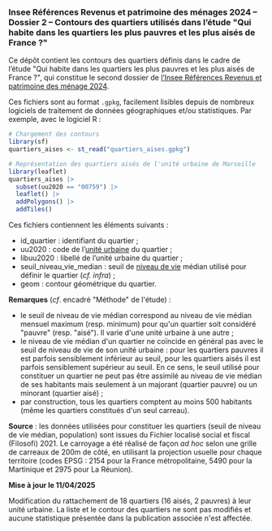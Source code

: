 ### Insee Références Revenus et patrimoine des ménages 2024 – Dossier 2 – Contours des quartiers utilisés dans l’étude "Qui habite dans les quartiers les plus pauvres et les plus aisés de France ?"

Ce dépôt contient les contours des quartiers définis dans le cadre de l’étude "Qui habite dans les quartiers les plus pauvres et les plus aisés de France ?", qui constitue le second dossier de [l’Insee Références Revenus et patrimoine des ménage 2024](https://www.insee.fr/fr/statistiques/7941443?sommaire=7941491). 

Ces fichiers sont au format `.gpkg`, facilement lisibles depuis de nombreux logiciels de traitement de données géographiques et/ou statistiques. Par exemple, avec le logiciel R : 

```r
# Chargement des contours
library(sf)
quartiers_aises <- st_read("quartiers_aises.gpkg")

# Représentation des quartiers aisés de l'unité urbaine de Marseille
library(leaflet)
quartiers_aises |>
  subset(uu2020 == "00759") |>
  leaflet() |> 
  addPolygons() |>
  addTiles()
```

Ces fichiers contiennent les éléments suivants : 

- id_quartier : identifiant du quartier ; 
- uu2020 : code de l’[unité urbaine](https://www.insee.fr/fr/metadonnees/definition/c1501) du quartier ;
- libuu2020 : libellé de l’unité urbaine du quartier ;
- seuil_niveau_vie_median : seuil de [niveau de vie](https://www.insee.fr/fr/metadonnees/definition/c1890) médian utilisé pour définir le quartier (*cf. infra*) ;
- geom : contour géométrique du quartier.

**Remarques** (*cf*. encadré "Méthode" de l'étude) : 

- le seuil de niveau de vie médian correspond au niveau de vie médian mensuel maximum (resp. minimum) pour qu'un quartier soit considéré "pauvre" (resp. "aisé"). Il varie d'une unité urbaine à une autre ;
- le niveau de vie médian d'un quartier ne coïncide en général pas avec le seuil de niveau de vie de son unité urbaine : pour les quartiers pauvres il est parfois sensiblement inférieur au seuil, pour les quartiers aisés il est parfois sensiblement supérieur au seuil. En ce sens, le seuil utilisé pour constituer un quartier ne peut pas être assimilé au niveau de vie médian de ses habitants mais seulement à un majorant (quartier pauvre) ou un minorant (quartier aisé) ;
- par construction, tous les quartiers comptent au moins 500 habitants (même les quartiers constitués d'un seul carreau).

**Source** : les données utilisées pour constituer les quartiers (seuil de niveau de vie médian, population) sont issues du Fichier localisé social et fiscal (Filosofi) 2021. Le carroyage a été réalisé de façon *ad hoc* selon une grille de carreaux de 200m de côté, en utilisant la projection usuelle pour chaque territoire (codes EPSG : 2154 pour la France métropolitaine, 5490 pour la Martinique et 2975 pour La Réunion).

**Mise à jour le 11/04/2025**

Modification du rattachement de 18 quartiers (16 aisés, 2 pauvres) à leur unité urbaine. La liste et le contour des quartiers ne sont pas modifiés et aucune statistique présentée dans la publication associée n'est affectée.